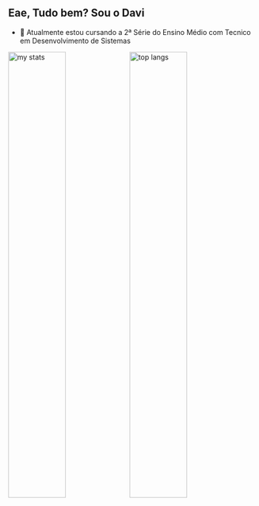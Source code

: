 ## Eae, Tudo bem? Sou o Davi

- 🌱 Atualmente estou cursando a 2ª Série do Ensino Médio com Tecnico em Desenvolvimento de Sistemas

<img alt="my stats" align="left" width="48%" src="https://github-readme-stats.vercel.app/api?username=DinizDDD&layout=compact&show_icons=true&theme=dracula"/>

<img alt="top langs" align="left" width="48%" src="https://github-readme-stats.vercel.app/api/top-langs/?username=DinizDDD&&layout=compact&show_icons=true&theme=dracula"/>

